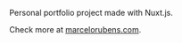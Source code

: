 Personal portfolio project made with Nuxt.js.

Check more at [marcelorubens.com](https://marcelorubens.com).
